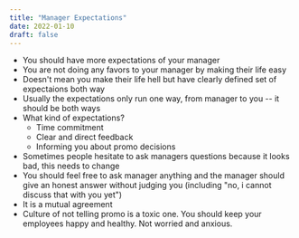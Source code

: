 ```yaml
---
title: "Manager Expectations"
date: 2022-01-10
draft: false
---
```

* You should have more expectations of your manager
* You are not doing any favors to your manager by making their life easy
* Doesn't mean you make their life hell but have clearly defined set of expectaions both way
* Usually the expectations only run one way, from manager to you -- it should be both ways
* What kind of expectations?
  * Time commitment
  * Clear and direct feedback
  * Informing you about promo decisions
* Sometimes people hesitate to ask managers questions because it looks bad, this needs to change
* You should feel free to ask manager anything and the manager should give an honest answer without judging you (including "no, i cannot discuss that with you yet")
* It is a mutual agreement  
* Culture of not telling promo is a toxic one. You should keep your employees happy and healthy. Not worried and anxious.
